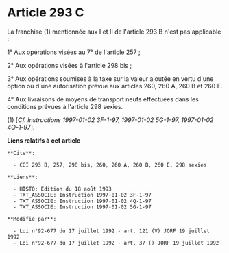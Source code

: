 # Article 293 C

La franchise (1) mentionnée aux I et II de l'article 293 B n'est pas applicable :

1° Aux opérations visées au 7° de l'article 257 ;

2° Aux opérations visées à l'article 298 bis ;

3° Aux opérations soumises à la taxe sur la valeur ajoutée en vertu d'une option ou d'une autorisation prévue aux articles
260, 260 A, 260 B et 260 E.

4° Aux livraisons de moyens de transport neufs effectuées dans les conditions prévues à l'article 298 sexies.

(1) [*Cf. Instructions 1997-01-02 3F-1-97, 1997-01-02 5G-1-97, 1997-01-02 4Q-1-97*].

**Liens relatifs à cet article**

	**Cite**:

	  - CGI 293 B, 257, 298 bis, 260, 260 A, 260 B, 260 E, 298 sexies

	**Liens**:

	  - HISTO: Edition du 18 août 1993
	  - TXT_ASSOCIE: Instruction 1997-01-02 3F-1-97
	  - TXT_ASSOCIE: Instruction 1997-01-02 4Q-1-97
	  - TXT_ASSOCIE: Instruction 1997-01-02 5G-1-97

	**Modifié par**:

	  - Loi n°92-677 du 17 juillet 1992 - art. 121 (V) JORF 19 juillet 1992
	  - Loi n°92-677 du 17 juillet 1992 - art. 37 () JORF 19 juillet 1992
